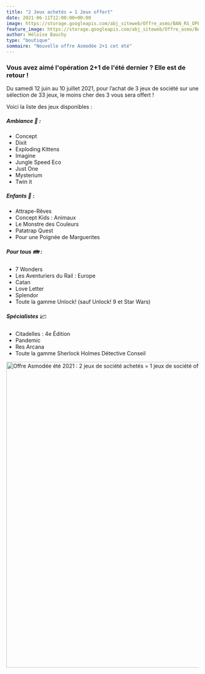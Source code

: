 ```yaml
---
title: "2 Jeux achetés = 1 Jeux offert"
date: 2021-06-11T12:00:00+00:00
image: https://storage.googleapis.com/abj_siteweb/Offre_asmo/BAN_RS_OPE_ETE_2021_v1.jpg
feature_image: https://storage.googleapis.com/abj_siteweb/Offre_asmo/BAN_RS_OPE_ETE_2021_v1.jpg
author: Héloïse Bauchy
type: "boutique"
sommaire: "Nouvelle offre Asmodée 2+1 cet été"
---
```

### Vous avez aimé l'opération 2+1 de l'été dernier ? Elle est de retour !


Du samedi 12 juin au 10 juillet 2021, pour l’achat de 3 jeux de société sur une sélection de 33 jeux, le moins cher des 3 vous sera offert !

Voici la liste des jeux disponibles :

##### Ambiance :tada: :
* Concept
* Dixit
* Exploding Kittens
* Imagine
* Jungle Speed Eco
* Just One
* Mysterium
* Twin it

##### Enfants :baby: :

* Attrape-Rêves
* Concept Kids : Animaux
* Le Monstre des Couleurs
* Patatrap Quest
* Pour une Poignée de Marguerites

##### Pour tous :family: :

* 7 Wonders
* Les Aventuriers du Rail : Europe
* Catan
* Love Letter
* Splendor
* Toute la gamme Unlock! (sauf Unlock! 9 et Star Wars)

##### Spécialistes :chart_with_upwards_trend::

* Citadelles : 4e Édition
* Pandemic
* Res Arcana
* Toute la gamme Sherlock Holmes Détective Conseil

<img src="https://storage.googleapis.com/abj_siteweb/Offre_asmo/BAN_RS_OPE_ETE_2021_v2.jpg" alt="Offre Asmodée été 2021 : 2 jeux de société achetés = 1 jeux de société offert" width="800"/>

